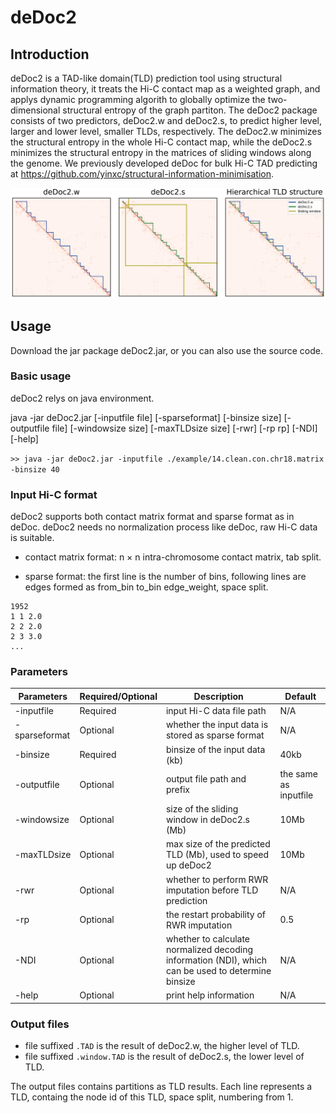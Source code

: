 # deDoc2
## Introduction
deDoc2 is a TAD-like domain(TLD) prediction tool using structural information theory, it treats the Hi-C contact map as a weighted graph, 
and applys dynamic programming algorith to globally optimize the two-dimensional structural entropy of the graph partiton. 
The deDoc2 package consists of two predictors, deDoc2.w and deDoc2.s, to predict higher level, larger and lower level, smaller TLDs, respectively. 
The deDoc2.w minimizes the structural entropy in the whole Hi-C contact map, while the deDoc2.s minimizes the structural entropy in the matrices of sliding windows along the genome. 
We previously developed deDoc for bulk Hi-C TAD predicting at https://github.com/yinxc/structural-information-minimisation.

![image](figures/Overview.png)

## Usage

Download the jar package deDoc2.jar, or you can also use the source code.

### Basic usage

deDoc2 relys on java environment.

java -jar deDoc2.jar [-inputfile file] [-sparseformat] [-binsize size] [-outputfile file] [-windowsize size] [-maxTLDsize size] 
[-rwr] [-rp rp] [-NDI] [-help]

`>> java -jar deDoc2.jar -inputfile ./example/14.clean.con.chr18.matrix -binsize 40`

### Input Hi-C format

deDoc2 supports both contact matrix format and sparse format as in deDoc. deDoc2 needs no normalization process like deDoc, raw Hi-C data is suitable.

- contact matrix format: n × n intra-chromosome contact matrix, tab split.

- sparse format: the first line is the number of bins, following lines are edges formed as from_bin to_bin edge_weight, space split.
```
1952
1 1 2.0
2 2 2.0
2 3 3.0
...
```

### Parameters

|Parameters|Required/Optional|Description|Default|
|----------|-----------------|-----------|-------|
|-inputfile|Required|input Hi-C data file path|N/A|
|-sparseformat|Optional|whether the input data is stored as sparse format|N/A|
|-binsize|Required|binsize of the input data (kb)|40kb|
|-outputfile|Optional|output file path and prefix|the same as inputfile|
|-windowsize|Optional|size of the sliding window in deDoc2.s (Mb)|10Mb|
|-maxTLDsize|Optional|max size of the predicted TLD (Mb), used to speed up deDoc2|10Mb|
|-rwr|Optional|whether to perform RWR imputation before TLD prediction|N/A|
|-rp|Optional|the restart probability of RWR imputation|0.5|
|-NDI|Optional|whether to calculate normalized decoding information (NDI), which can be used to determine binsize|N/A|
|-help|Optional|print help information|N/A|


### Output files

- file suffixed `.TAD` is the result of deDoc2.w, the higher level of TLD.
- file suffixed `.window.TAD` is the result of deDoc2.s, the lower level of TLD.

The output files contains partitions as TLD results. Each line represents a TLD, containg the node id of this TLD, space split, numbering from 1.
